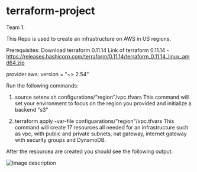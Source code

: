 # terraform-project
Team 1.

This Repo is used to create an infrastructure on AWS in US regions. 

Prerequisites:
Download terraform 0.11.14 
Link of terraform 0.11.14 - https://releases.hashicorp.com/terraform/0.11.14/terraform_0.11.14_linux_amd64.zip

provider.aws: version = "~> 2.54"

Run the following commands:
1) source setenv.sh configurations/"region"/vpc.tfvars 
This command will set your environment to focus on the region you provided and initialize a backend "s3"

2) terraform apply -var-file configuarations/"region"/vpc.tfvars 
This command will create 17 resources all needed for an infrastructure such as vpc, with public and private subnets, nat gateway, internet gateway with security groups and DynamoDB.

After the resourcea are created you should see the following output. 

![Image description](https://files.slack.com/files-pri/T3KACT7EH-F010S3MBC2Y/screen_shot_2020-03-25_at_4.10.58_pm.png)
